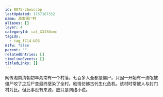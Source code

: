 ```yaml
---
id: 0875-zbwuccbp
lastUpdated: 1757167352
name: 湘南僵尸村
aliases: []
layer: 4
categoryId: cat_X3JSNomc
tagIds:
  - tag_fC14-UDS
nsfw: false
parent: ""
relatedEntries: []
timelineEvents: []
titledLinks: []
---
```


网传湘南清朝初年湘南有一个村落，七百多人全都是僵尸。只因一开始有一流氓被僵尸咬了之后尸变最终感染了全村，剧情仿佛古代生化危机。该村时常被人与封门村对比。但此事没有来源，应只是网络小说。